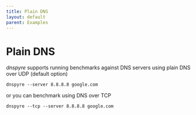 ```yaml
---
title: Plain DNS
layout: default
parent: Examples
---
```


# Plain DNS
*dnspyre* supports running benchmarks against DNS servers using plain DNS over UDP (default option)
```
dnspyre --server 8.8.8.8 google.com
```
or you can benchmark using DNS over TCP
```
dnspyre --tcp --server 8.8.8.8 google.com
```
